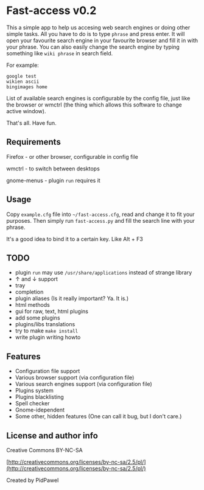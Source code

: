 Fast-access v0.2
===========
This a simple app to help us accesing web search engines or doing other simple tasks.
All you have to do is to type `phrase` and press enter.
It will open your favourite search engine in your favourite browser and fill it in with your phrase.
You can also easily change the search engine by typing something like `wiki phrase` in search field.

For example:

	google test
	wikien ascii
	bingimages home

List of available search engines is configurable by the config file, just like the browser or wmctrl
(the thing which allows this software to change active window).

That's all. Have fun.

Requirements
------------
Firefox - or other browser, configurable in config file

wmctrl - to switch between desktops

gnome-menus - plugin `run` requires it

Usage
-----
Copy `example.cfg` file into `~/fast-access.cfg`, read and change it to fit your purposes.
Then simply run `fast-access.py` and fill the search line with your phrase.

It's a good idea to bind it to a certain key. Like Alt + F3

TODO
----
* plugin `run` may use `/usr/share/applications` instead of strange library
* ↑ and ↓ support
* tray
* <tab>completion
* plugin aliases (Is it really important? Ya. It is.)
* html methods
* gui for raw, text, html plugins
* add some plugins
* plugins/libs translations
* try to make `make install`
* write plugin writing howto

Features
--------
* Configuration file support
* Various browser support (via configuration file)
* Various search engines support (via configuration file)
* Plugins system
* Plugins blacklisting
* Spell checker
* Gnome-idependent
* Some other, hidden features (One can call it bug, but I don't care.)

License and author info
-----------------------
Creative Commons BY-NC-SA

[http://creativecommons.org/licenses/by-nc-sa/2.5/pl/](http://creativecommons.org/licenses/by-nc-sa/2.5/pl/)

Created by PidPawel


